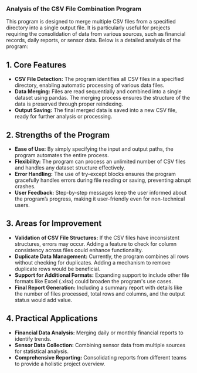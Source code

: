 ### Analysis of the CSV File Combination Program
This program is designed to merge multiple CSV files from a specified directory into a single output file. It is particularly useful for projects requiring the consolidation of data from various sources, such as financial records, daily reports, or sensor data. Below is a detailed analysis of the program:

## 1. Core Features
- <b>CSV File Detection:</b> The program identifies all CSV files in a specified directory, enabling automatic processing of various data files.
- <b>Data Merging:</b> Files are read sequentially and combined into a single dataset using pandas. The merging process ensures the structure of the data is preserved through proper reindexing.
- <b>Output Saving:</b> The final merged data is saved into a new CSV file, ready for further analysis or processing.

## 2. Strengths of the Program
- <b>Ease of Use:</b> By simply specifying the input and output paths, the program automates the entire process.
- <b>Flexibility:</b> The program can process an unlimited number of CSV files and handles any dataset structure effectively.
- <b>Error Handling:</b> The use of try-except blocks ensures the program gracefully handles errors during file reading or saving, preventing abrupt crashes.
- <b>User Feedback:</b> Step-by-step messages keep the user informed about the program’s progress, making it user-friendly even for non-technical users.

## 3. Areas for Improvement
- <b>Validation of CSV File Structures:</b> If the CSV files have inconsistent structures, errors may occur. Adding a feature to check for column consistency across files could enhance functionality.
- <b>Duplicate Data Management:</b> Currently, the program combines all rows without checking for duplicates. Adding a mechanism to remove duplicate rows would be beneficial.
- <b>Support for Additional Formats:</b> Expanding support to include other file formats like Excel (.xlsx) could broaden the program's use cases.
- <b>Final Report Generation:</b> Including a summary report with details like the number of files processed, total rows and columns, and the output status would add value.

## 4. Practical Applications
- <b>Financial Data Analysis:</b> Merging daily or monthly financial reports to identify trends.
- <b>Sensor Data Collection:</b> Combining sensor data from multiple sources for statistical analysis.
- <b>Comprehensive Reporting:</b> Consolidating reports from different teams to provide a holistic project overview.

## 
